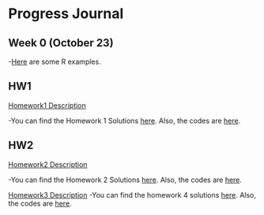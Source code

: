 # Progress Journal



## Week 0 (October 23)


-[Here](files/example_homework_0.html) are some R examples.


## HW1

[Homework1 Description](files/IE582_Fall20_Homework1.pdf)

-You can find the Homework 1 Solutions [here](files/SUHEYLA_YILDIZ_HW1.html). Also, the codes are [here](files/SUHEYLA_YILDIZ_HW1.Rmd).

## HW2

[Homework2 Description](files/IE582_Fall20_Homework2.pdf)

-You can find the Homework 2 Solutions [here](files/SUHEYLA_YILDIZ_HW2.html). Also, the codes are [here](files/SUHEYLA_YILDIZ_HW2.Rmd).

[Homework3 Description](files/IE582_Fall20_Homework4.pdf)
-You can find the homework 4 solutions [here](files/SUHEYLA_YILDIZ_HW4.html). Also, the codes are [here](files/SUHEYLA_YILDIZ_HW4.Rmd). 